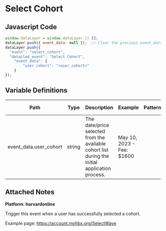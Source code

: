 # Select Cohort

### 

## Javascript Code
```js
window.dataLayer = window.dataLayer || [];
dataLayer.push({ event_data: null });  // Clear the previous event_data object.
dataLayer.push({
  "event": "select_cohort",
  "detailed_event": "Select Cohort",
    "event_data": {
        "user_cohort": "<user_cohort>"
    }
});
```

## Variable Definitions

|Path|Type|Description|Example|Pattern|Min Length|Max Length|Minimum|Maximum|Multiple Of|
| --- | --- | --- | --- | --- | --- | --- | --- | --- | --- |
|event_data.user_cohort|string|The date\/price selected from the available cohort list during the initial application process.|May 10, 2023 - Fee: $1600|||||||

## Attached Notes

<p><span style="font-weight: 400;"><strong>Platform: harvardonline</strong></span></p>
<p><span style="font-weight: 400;">Trigger this event when a user has successfully selected a cohort.</span></p>
<p><span style="font-weight: 400;">Example page: </span><a href="https://account.myhbx.org/SelectWave"><span style="font-weight: 400;">https://account.myhbx.org/SelectWave</span></a><span style="font-weight: 400;">&nbsp;</span></p>
